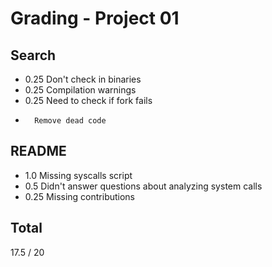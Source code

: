 Grading - Project 01
====================

Search
------

- 0.25  Don't check in binaries
- 0.25  Compilation warnings
- 0.25  Need to check if fork fails
-       Remove dead code


README
------

- 1.0   Missing syscalls script
- 0.5   Didn't answer questions about analyzing system calls
- 0.25  Missing contributions

Total
-----

17.5 / 20
